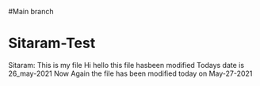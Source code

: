 

#Main branch
# Sitaram-Test
Sitaram: This is my file
Hi hello this file hasbeen modified
Todays date is 26_may-2021
Now Again the file has been modified today on May-27-2021

